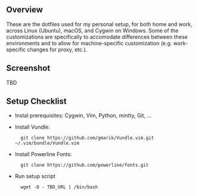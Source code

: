 Overview
--------
These are the dotfiles used for my personal setup, for both home and work, across 
Linux (Ubuntu), macOS, and Cygwin on Windows. Some of the customizations are
specifically to accomodate differences between these environments and to allow for machine-specific customization (e.g. work-specific changes for proxy, etc.).

Screenshot
----------
TBD

Setup Checklist
--------------------------
* Instal prerequisites: Cygwin, Vim, Python, mintty, Git, ...

* Install Vundle: 

        git clone https://github.com/gmarik/Vundle.vim.git ~/.vim/bundle/Vundle.vim

* Install Powerline Fonts:

        git clone https://github.com/powerline/fonts.git

* Run setup script

        wget -O - TBD_URL | /bin/bash
